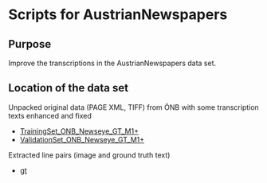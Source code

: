 # Scripts for AustrianNewspapers

## Purpose

Improve the transcriptions in the AustrianNewspapers data set.

## Location of the data set

Unpacked original data (PAGE XML, TIFF) from ÖNB with some transcription texts enhanced and fixed

- [TrainingSet_ONB_Newseye_GT_M1+](https://github.com/UB-Mannheim/AustrianNewspapers/tree/master/TrainingSet_ONB_Newseye_GT_M1%2B)
- [ValidationSet_ONB_Newseye_GT_M1+](https://github.com/UB-Mannheim/AustrianNewspapers/tree/master/ValidationSet_ONB_Newseye_GT_M1%2B)

Extracted line pairs (image and ground truth text)

- [gt](https://github.com/UB-Mannheim/AustrianNewspapers/tree/master/gt)


